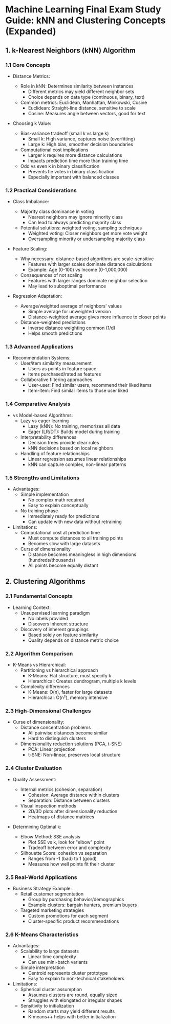 # Machine Learning Final Exam Study Guide: kNN and Clustering Concepts (Expanded)

## 1. k-Nearest Neighbors (kNN) Algorithm

### 1.1 Core Concepts
- Distance Metrics:
  * Role in kNN: Determines similarity between instances
    - Different metrics may yield different neighbor sets
    - Choice depends on data type (continuous, binary, text)
  * Common metrics: Euclidean, Manhattan, Minkowski, Cosine
    - Euclidean: Straight-line distance, sensitive to scale
    - Cosine: Measures angle between vectors, good for text

- Choosing k Value:
  * Bias-variance tradeoff (small k vs large k)
    - Small k: High variance, captures noise (overfitting)
    - Large k: High bias, smoother decision boundaries
  * Computational cost implications
    - Larger k requires more distance calculations
    - Impacts prediction time more than training time
  * Odd vs even k in binary classification
    - Prevents tie votes in binary classification
    - Especially important with balanced classes

### 1.2 Practical Considerations
- Class Imbalance:
  * Majority class dominance in voting
    - Nearest neighbors may ignore minority class
    - Can lead to always predicting majority class
  * Potential solutions: weighted voting, sampling techniques
    - Weighted voting: Closer neighbors get more vote weight
    - Oversampling minority or undersampling majority class

- Feature Scaling:
  * Why necessary: distance-based algorithms are scale-sensitive
    - Features with larger scales dominate distance calculations
    - Example: Age (0-100) vs Income (0-1,000,000)
  * Consequences of not scaling
    - Features with larger ranges dominate neighbor selection
    - May lead to suboptimal performance

- Regression Adaptation:
  * Average/weighted average of neighbors' values
    - Simple average for unweighted version
    - Distance-weighted average gives more influence to closer points
  * Distance-weighted predictions
    - Inverse distance weighting common (1/d)
    - Helps smooth predictions

### 1.3 Advanced Applications
- Recommendation Systems:
  * User/item similarity measurement
    - Users as points in feature space
    - Items purchased/rated as features
  * Collaborative filtering approaches
    - User-user: Find similar users, recommend their liked items
    - Item-item: Find similar items to those user liked

### 1.4 Comparative Analysis
- vs Model-based Algorithms:
  * Lazy vs eager learning
    - Lazy (kNN): No training, memorizes all data
    - Eager (LR/DT): Builds model during training
  * Interpretability differences
    - Decision trees provide clear rules
    - kNN decisions based on local neighbors
  * Handling of feature relationships
    - Linear regression assumes linear relationships
    - kNN can capture complex, non-linear patterns

### 1.5 Strengths and Limitations
- Advantages:
  * Simple implementation
    - No complex math required
    - Easy to explain conceptually
  * No training phase
    - Immediately ready for predictions
    - Can update with new data without retraining
- Limitations:
  * Computational cost at prediction time
    - Must compute distances to all training points
    - Becomes slow with large datasets
  * Curse of dimensionality
    - Distance becomes meaningless in high dimensions (hundreds/thousands)
    - All points become equally distant

## 2. Clustering Algorithms

### 2.1 Fundamental Concepts
- Learning Context:
  * Unsupervised learning paradigm
    - No labels provided
    - Discovers inherent structure
  * Discovery of inherent groupings
    - Based solely on feature similarity
    - Quality depends on distance metric choice

### 2.2 Algorithm Comparison
- K-Means vs Hierarchical:
  * Partitioning vs hierarchical approach
    - K-Means: Flat structure, must specify k
    - Hierarchical: Creates dendrogram, multiple k levels
  * Complexity differences
    - K-Means: O(n), faster for large datasets
    - Hierarchical: O(n²), memory intensive

### 2.3 High-Dimensional Challenges
- Curse of dimensionality:
  * Distance concentration problems
    - All pairwise distances become similar
    - Hard to distinguish clusters
  * Dimensionality reduction solutions (PCA, t-SNE)
    - PCA: Linear projection
    - t-SNE: Non-linear, preserves local structure

### 2.4 Cluster Evaluation
- Quality Assessment:
  * Internal metrics (cohesion, separation)
    - Cohesion: Average distance within clusters
    - Separation: Distance between clusters
  * Visual inspection methods
    - 2D/3D plots after dimensionality reduction
    - Heatmaps of distance matrices

- Determining Optimal k:
  * Elbow Method: SSE analysis
    - Plot SSE vs k, look for "elbow" point
    - Tradeoff between error and complexity
  * Silhouette Score: cohesion vs separation
    - Ranges from -1 (bad) to 1 (good)
    - Measures how well points fit their cluster

### 2.5 Real-World Applications
- Business Strategy Example:
  * Retail customer segmentation
    - Group by purchasing behavior/demographics
    - Example clusters: bargain hunters, premium buyers
  * Targeted marketing strategies
    - Custom promotions for each segment
    - Cluster-specific product recommendations

### 2.6 K-Means Characteristics
- Advantages:
  * Scalability to large datasets
    - Linear time complexity
    - Can use mini-batch variants
  * Simple interpretation
    - Centroid represents cluster prototype
    - Easy to explain to non-technical stakeholders
- Limitations:
  * Spherical cluster assumption
    - Assumes clusters are round, equally sized
    - Struggles with elongated or irregular shapes
  * Sensitivity to initialization
    - Random starts may yield different results
    - K-means++ helps with better initialization
